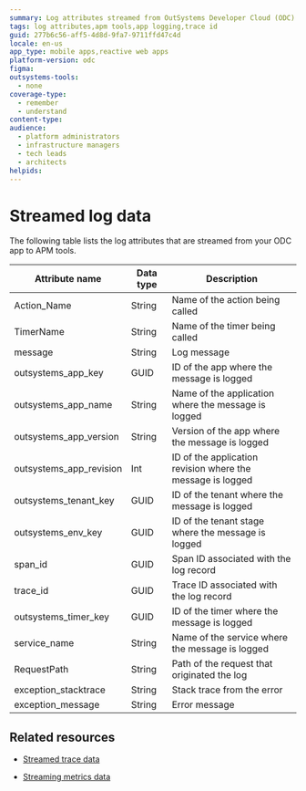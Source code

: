 ```yaml
---
summary: Log attributes streamed from OutSystems Developer Cloud (ODC) apps to APM tools include details like action name, app key, timer name, and trace ID.
tags: log attributes,apm tools,app logging,trace id
guid: 277b6c56-aff5-4d8d-9fa7-9711ffd47c4d
locale: en-us
app_type: mobile apps,reactive web apps
platform-version: odc
figma:
outsystems-tools:
  - none
coverage-type:
  - remember
  - understand
content-type:
audience:
  - platform administrators
  - infrastructure managers
  - tech leads
  - architects
helpids:
---
```

# Streamed log data

The following table lists the log attributes that are streamed from your ODC app to APM tools.

| **Attribute name**        | **Data type** | **Description**                                            |
| ------------------------- | ------------- | ---------------------------------------------------------- |
| Action\_Name              | String        | Name of the action being called                            |
| TimerName                 | String        | Name of the timer being called                             |
| message                   | String        | Log message                                                |
| outsystems\_app\_key      | GUID          | ID of the app where the message is logged                  |
| outsystems\_app\_name     | String        | Name of the application where the message is logged        |
| outsystems\_app\_version  | String        | Version of the app where the message is logged             |
| outsystems\_app\_revision | Int           | ID of the application revision where the message is logged |
| outsystems\_tenant\_key   | GUID          | ID of the tenant where the message is logged               |
| outsystems\_env\_key      | GUID          | ID of the tenant stage where the message is logged         |
| span\_id                  | GUID          | Span ID associated with the log record                     |
| trace\_id                 | GUID          | Trace ID associated with the log record                    |
| outsystems\_timer\_key    | GUID          | ID of the timer where the message is logged                |
| service\_name             | String        | Name of the service where the message is logged            |
| RequestPath               | String        | Path of the request that originated the log                |
| exception\_stacktrace     | String        | Stack trace from the error                                 |
| exception\_message        | String        | Error message                                              |

## Related resources

* [Streamed trace data](stream-app-analytics-traces-ref.md)

* [Streaming metrics data](stream-app-analytics-metrics-ref.md)
